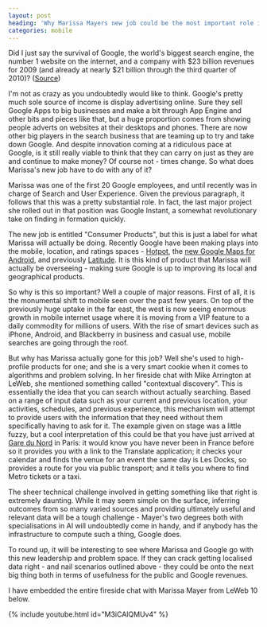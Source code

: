```yaml
---
layout: post
heading: 'Why Marissa Mayers new job could be the most important role in the survival of Google'
categories: mobile
---
```


Did I just say the survival of Google, the world's biggest search engine, the number 1 website on the internet, and a company with $23 billion revenues for 2009 (and already at nearly $21 billion through the third quarter of 2010)? ([Source](http://investor.google.com/financial/tables.html))

I'm not as crazy as you undoubtedly would like to think. Google's pretty much sole source of income is display advertising online. Sure they sell Google Apps to big businesses and make a bit through App Engine and other bits and pieces like that, but a huge proportion comes from showing people adverts on websites at their desktops and phones. There are now other big players in the search business that are teaming up to try and take down Google. And despite innovation coming at a ridiculous pace at Google, is it still really viable to think that they can carry on just as they are and continue to make money? Of course not - times change. So what does Marissa's new job have to do with any of it?

Marissa was one of the first 20 Google employees, and until recently was in charge of Search and User Experience. Given the previous paragraph, it follows that this was a pretty substantial role. In fact, the last major project she rolled out in that position was Google Instant, a somewhat revolutionary take on finding in formation quickly.

The new job is entitled "Consumer Products", but this is just a label for what Marissa will actually be doing. Recently Google have been making plays into the mobile, location, and ratings spaces - [Hotpot](/4291), the [new Google Maps for Android](/4335), and previously [Latitude](http://www.google.com/intl/en_us/latitude/intro.html). It is this kind of product that Marissa will actually be overseeing - making sure Google is up to improving its local and geographical products.

So why is this so important? Well a couple of major reasons. First of all, it is the monumental shift to mobile seen over the past few years. On top of the previously huge uptake in the far east, the west is now seeing enormous growth in mobile internet usage where it is moving from a VIP feature to a daily commodity for millions of users. With the rise of smart devices such as iPhone, Android, and Blackberry in business and casual use, mobile searches are going through the roof.

But why has Marissa actually gone for this job? Well she's used to high-profile products for one; and she is a very smart cookie when it comes to algorithms and problem solving. In her fireside chat with Mike Arrington at LeWeb, she mentioned something called "contextual discovery". This is essentially the idea that you can search without actually searching. Based on a range of input data such as your current and previous location, your activities, schedules, and previous experience, this mechanism will attempt to provide users with the information that they need without them specifically having to ask for it. The example given on stage was a little fuzzy, but a cool interpretation of this could be that you have just arrived at [Gare du Nord](http://en.wikipedia.org/wiki/Gare_du_nord) in Paris: it would know you have never been in France before so it provides you with a link to the Translate application; it checks your calendar and finds the venue for an event the same day is Les Docks, so provides a route for you via public transport; and it tells you where to find Metro tickets or a taxi.

The sheer technical challenge involved in getting something like that right is extremely daunting. While it may seem simple on the surface, inferring outcomes from so many varied sources and providing ultimately useful and relevant data will be a tough challenge - Mayer's two degrees both with specialisations in AI will undoubtedly come in handy, and if anybody has the infrastructure to compute such a thing, Google does.

To round up, it will be interesting to see where Marissa and Google go with this new leadership and problem space. If they can crack getting localised data right - and nail scenarios outlined above - they could be onto the next big thing both in terms of usefulness for the public and Google revenues.

I have embedded the entire fireside chat with Marissa Mayer from LeWeb 10 below.

{% include youtube.html id="M3iCAlQMUv4" %}
